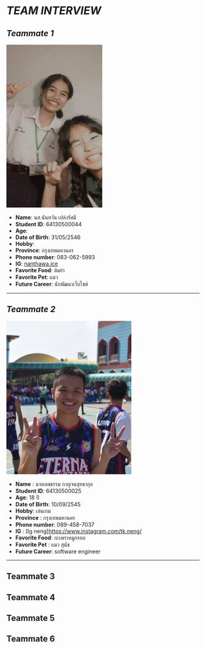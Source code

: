 # *TEAM INTERVIEW*
## *Teammate 1*  
<img src="image/ice.jpg" height=425  width=250>

* **Name**:  นส.นันทวัน เปล่งรัศมี
* **Student ID**: 64130500044
* **Age**:
* **Date of Birth**: 31/05/2546
* **Hobby**:
* **Province**: กรุงเทพมหานคร
* **Phone number**: 083-062-5993
* **IG**: [nanthawa.ice](https://instagram.com/nanthawan.ice?utm_medium=copy_link) 
*  **Favorite Food**: ต้มยำ
*  **Favorite Pet**: แมว
*  **Future Career**: นักพัฒนาเว็บไซต์
---
## *Teammate 2*
<img src="image/neng.jpg" height= 400 wiidth= 250>

* **Name** : นายเตชธรรม กาญจนสุทธากุล
* **Student ID**: 64130500025
* **Age**: 18 ปี
* **Date of Birth**: 10/09/2545
* **Hobby**: เล่นเกม
* **Province** : กรุงเทพมหานคร
* **Phone number**: 089-458-7037
* **IG** : [Ig neng]https://www.instagram.com/tk.neng/
* **Favorite Food**: กะเพราหมูกรอบ
* **Favorite Pet** : แมว สุนัข
* **Future Career**: software engineer
---
Teammate 3
---
Teammate 4
---
Teammate 5
---
Teammate 6
---
